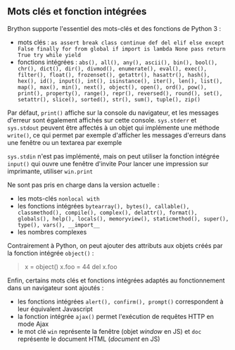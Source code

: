 Mots clés et fonction intégrées
-------------------------------

Brython supporte l'essentiel des mots-clés et des fonctions de Python 3 :
- mots clés : `as assert break class continue def del elif else except False finally for from global if import is lambda None pass return True try while yield`
- fonctions intégrées : `abs(), all(), any(), ascii(), bin(), bool(), chr(), dict(), dir(), divmod(), enumerate(), eval(), exec(), filter(), float(), frozenset(), getattr(), hasattr(), hash(), hex(), id(), input(), int(), isinstance(), iter(), len(), list(), map(), max(), min(), next(), object(), open(), ord(), pow(), print(), property(), range(), repr(), reversed(), round(), set(), setattr(), slice(), sorted(), str(), sum(), tuple(), zip()`

Par défaut, `print()` affiche sur la console du navigateur, et les messages d'erreur sont également affichés sur cette console. `sys.stderr` et `sys.stdout` peuvent être affectés à un objet qui implémente une méthode `write()`, ce qui permet par exemple d'afficher les messages d'erreurs dans une fenêtre ou un textarea par exemple

`sys.stdin` n'est pas implémenté, mais on peut utiliser la fonction intégrée `input()` qui ouvre une fenêtre d'invite
Pour lancer une impression sur imprimante, utiliser `win.print`

Ne sont pas pris en charge dans la version actuelle : 

- les mots-clés `nonlocal with`
- les fonctions intégrées `bytearray(), bytes(), callable(), classmethod(), compile(), complex(), delattr(), format(), globals(), help(), locals(), memoryview(), staticmethod(), super(), type(), vars(), __import__`
- les nombres complexes

Contrairement à Python, on peut ajouter des attributs aux objets créés par la fonction intégrée `object()` :

>    x = object()
>    x.foo = 44
>    del x.foo

Enfin, certains mots clés et fonctions intégrées adaptés au fonctionnement dans un navigateur sont ajoutés :

- les fonctions intégrées `alert(), confirm(), prompt()` correspondent à leur équivalent Javascript
- la fonction intégrée `ajax()` permet l'exécution de requêtes HTTP en mode Ajax
- le mot clé `win` représente la fenêtre (objet _window_ en JS) et `doc` représente le document HTML (_document_ en JS)
